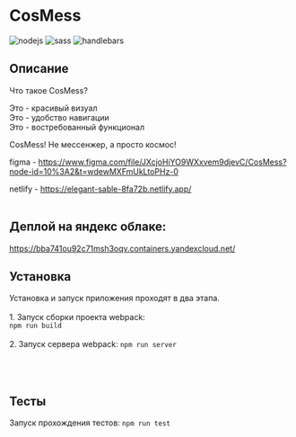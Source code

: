 # CosMess

![nodejs](https://img.shields.io/badge/nodejs-v19.6.0-blue)
![sass](https://img.shields.io/badge/sass-v1.58.0-blue)
![handlebars](https://img.shields.io/badge/handlebars-precompile-blue)

## Описание
Что такое CosMess? </br>

Это - красивый визуал</br>
Это - удобство навигации</br>
Это - востребованный функционал</br>

CosMess! Не мессенжер, а просто космос!

figma - https://www.figma.com/file/JXcjoHiYO9WXxvem9djevC/CosMess?node-id=10%3A2&t=wdewMXFmUkLtoPHz-0

netlify - https://elegant-sable-8fa72b.netlify.app/
</br></br>
## Деплой на яндекс облаке:
https://bba741ou92c71msh3oqv.containers.yandexcloud.net/

## Установка
Установка и запуск приложения проходят в два этапа. </br> </br>
    1. Запуск сборки проекта webpack:</br>
`npm run build`</br></br>
    2. Запуск сервера webpack:
`npm run server`</br></br>
</br></br>

## Тесты
Запуск прохождения тестов:
`npm run test`</br></br>

